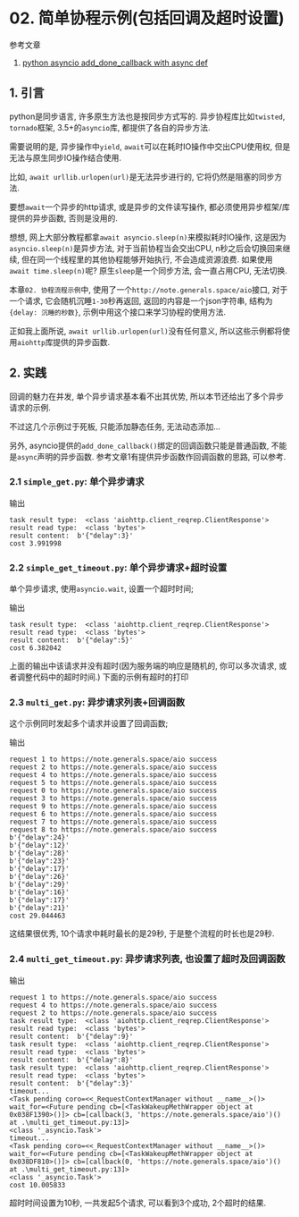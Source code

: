 # 02. 简单协程示例(包括回调及超时设置)

参考文章

1. [python asyncio add_done_callback with async def](https://stackoverflow.com/questions/44345139/python-asyncio-add-done-callback-with-async-def)

## 1. 引言

python是同步语言, 许多原生方法也是按同步方式写的. 异步协程库比如`twisted`, `tornado`框架, 3.5+的`asyncio`库, 都提供了各自的异步方法.

需要说明的是, 异步操作中`yield`, `await`可以在耗时IO操作中交出CPU使用权, 但是无法与原生同步IO操作结合使用. 

比如, `await urllib.urlopen(url)`是无法异步进行的, 它将仍然是阻塞的同步方法.

要想`await`一个异步的http请求, 或是异步的文件读写操作, 都必须使用异步框架/库提供的异步函数, 否则是没用的.

想想, 网上大部分教程都拿`await asyncio.sleep(n)`来模拟耗时IO操作, 这是因为`asyncio.sleep(n)`是异步方法, 对于当前协程当会交出CPU, n秒之后会切换回来继续, 但在同一个线程里的其他协程能够开始执行, 不会造成资源浪费. 如果使用`await time.sleep(n)`呢? 原生`sleep`是一个同步方法, 会一直占用CPU, 无法切换.

本章`02. 协程流程示例`中, 使用了一个`http://note.generals.space/aio`接口, 对于一个请求, 它会随机沉睡`1-30`秒再返回, 返回的内容是一个json字符串, 结构为`{delay: 沉睡的秒数}`, 示例中用这个接口来学习协程的使用方法.

正如我上面所说, `await urllib.urlopen(url)`没有任何意义, 所以这些示例都将使用`aiohttp`库提供的异步函数.

## 2. 实践

回调的魅力在并发, 单个异步请求基本看不出其优势, 所以本节还给出了多个异步请求的示例.

不过这几个示例过于死板, 只能添加静态任务, 无法动态添加...

另外, asyncio提供的`add_done_callback()`绑定的回调函数只能是普通函数, 不能是`async`声明的异步函数. 参考文章1有提供异步函数作回调函数的思路, 可以参考.

### 2.1 `simple_get.py`: 单个异步请求

输出

```
task result type:  <class 'aiohttp.client_reqrep.ClientResponse'>
result read type:  <class 'bytes'>
result content:  b'{"delay":3}'
cost 3.991998
```

### 2.2 `simple_get_timeout.py`: 单个异步请求+超时设置

单个异步请求, 使用`asyncio.wait`, 设置一个超时时间;

输出

```
task result type:  <class 'aiohttp.client_reqrep.ClientResponse'>
result read type:  <class 'bytes'>
result content:  b'{"delay":5}'
cost 6.382042
```

上面的输出中该请求并没有超时(因为服务端的响应是随机的, 你可以多次请求, 或者调整代码中的超时时间.) 下面的示例有超时的打印

### 2.3 `multi_get.py`: 异步请求列表+回调函数

这个示例同时发起多个请求并设置了回调函数;

输出

```
request 1 to https://note.generals.space/aio success
request 2 to https://note.generals.space/aio success
request 4 to https://note.generals.space/aio success
request 5 to https://note.generals.space/aio success
request 0 to https://note.generals.space/aio success
request 3 to https://note.generals.space/aio success
request 9 to https://note.generals.space/aio success
request 6 to https://note.generals.space/aio success
request 7 to https://note.generals.space/aio success
request 8 to https://note.generals.space/aio success
b'{"delay":24}'
b'{"delay":12}'
b'{"delay":28}'
b'{"delay":23}'
b'{"delay":17}'
b'{"delay":26}'
b'{"delay":29}'
b'{"delay":16}'
b'{"delay":17}'
b'{"delay":21}'
cost 29.044463
```

这结果很优秀, 10个请求中耗时最长的是29秒, 于是整个流程的时长也是29秒.

### 2.4 `multi_get_timeout.py`: 异步请求列表, 也设置了超时及回调函数

输出

```
request 1 to https://note.generals.space/aio success
request 4 to https://note.generals.space/aio success
request 2 to https://note.generals.space/aio success
task result type:  <class 'aiohttp.client_reqrep.ClientResponse'>
result read type:  <class 'bytes'>
result content:  b'{"delay":9}'
task result type:  <class 'aiohttp.client_reqrep.ClientResponse'>
result read type:  <class 'bytes'>
result content:  b'{"delay":8}'
task result type:  <class 'aiohttp.client_reqrep.ClientResponse'>
result read type:  <class 'bytes'>
result content:  b'{"delay":3}'
timeout...
<Task pending coro=<<_RequestContextManager without __name__>()> wait_for=<Future pending cb=[<TaskWakeupMethWrapper object at 0x038F1390>()]> cb=[callback(3, 'https://note.generals.space/aio')() at .\multi_get_timeout.py:13]>
<class '_asyncio.Task'>
timeout...
<Task pending coro=<<_RequestContextManager without __name__>()> wait_for=<Future pending cb=[<TaskWakeupMethWrapper object at 0x038DF810>()]> cb=[callback(0, 'https://note.generals.space/aio')() at .\multi_get_timeout.py:13]>
<class '_asyncio.Task'>
cost 10.005833
```

超时时间设置为10秒, 一共发起5个请求, 可以看到3个成功, 2个超时的结果.
